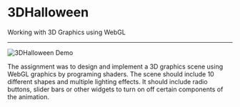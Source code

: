 # 3DHalloween

Working with 3D Graphics using WebGL

---

![3DHalloween Demo](3DHalloween.gif)

The assignment was to design and implement a 3D graphics scene using WebGL graphics by programing shaders. The scene should include 10 different shapes and multiple lighting effects. It should include radio buttons, slider bars or other widgets to turn on off certain components of
the animation.
